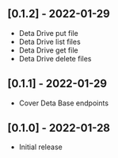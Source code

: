 ## [0.1.2] - 2022-01-29

- Deta Drive put file
- Deta Drive list files
- Deta Drive get file
- Deta Drive delete files

## [0.1.1] - 2022-01-29

- Cover Deta Base endpoints

## [0.1.0] - 2022-01-28

- Initial release
